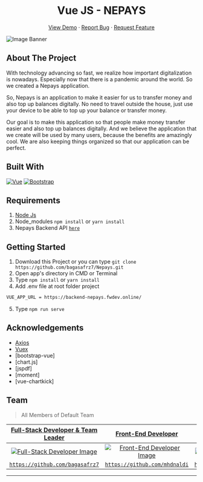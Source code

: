 <h1 align='center'>Vue JS - NEPAYS</h1>
  <p align="center">
    <a href="https://nepays.netlify.app/">View Demo</a>
    ·
    <a href="https://github.com/bagasafrz7/Nepays/issues">Report Bug</a>
    ·
    <a href="https://github.com/bagasafrz7/Nepays/issues">Request Feature</a>
  </p>

![Image Banner](https://raw.githubusercontent.com/bagasafrz7/Nepays/master/banner-img.jpg)

## About The Project

With technology advancing so fast, we realize how important digitalization is nowadays. Especially now that there is a pandemic around the world. So we created a Nepays application.

So, Nepays is an application to make it easier for us to transfer money and also top up balances digitally. No need to travel outside the house, just use your device to be able to top up your balance or transfer money.

Our goal is to make this application so that people make money transfer easier and also top up balances digitally. And we believe the application that we create will be used by many users, because the benefits are amazingly cool. We are also keeping things organized so that our application can be perfect.

## Built With

[![Vue](https://img.shields.io/badge/Vue-v2.6.11-green)](https://github.com/vuejs/vue)
[![Bootstrap](https://img.shields.io/badge/Bootstrap-v4.5.x-blue)](https://github.com/bootstrap-vue/bootstrap-vue)

## Requirements

1. <a href="https://nodejs.org/en/download/">Node Js</a>
2. Node_modules `npm install` or `yarn install`
3. Nepays Backend API [`here`](https://github.com/bagasafrz7/Nepays-Backend)

## Getting Started

1. Download this Project or you can type `git clone https://github.com/bagasafrz7/Nepays.git`
2. Open app's directory in CMD or Terminal
3. Type `npm install` or `yarn install`
4. Add .env file at root folder project

```sh
VUE_APP_URL = https://backend-nepays.fwdev.online/
```

5. Type `npm run serve`

## Acknowledgements

- [Axios](https://www.npmjs.com/package/axios)
- [Vuex](https://vuex.vuejs.org/)
- [bootstrap-vue]
- [chart.js]
- [jspdf]
- [moment]
- [vue-chartkick]

## Team

> All Members of Default Team

|                                   <a href="https://github.com/bagasafrz7" target="_blank">**Full-Stack Developer & Team Leader**</a>                                   |                                          <a href="https://github.com/mhdnaldi" target="_blank">**Front-End Developer**</a>                                          |                                          <a href="https://github.com/ardhikarn" target="_blank">**Front-End Developer**</a>                                          |                                          <a href="https://github.com/nurf21" target="_blank">**Back-End Developer**</a>                                          |                                          <a href="https://github.com/careerdimasprayoga" target="_blank">**Back-End Developer**</a>                                          |
| :--------------------------------------------------------------------------------------------------------------------------------------------------------------------: | :-----------------------------------------------------------------------------------------------------------------------------------------------------------------: | :------------------------------------------------------------------------------------------------------------------------------------------------------------------: | :--------------------------------------------------------------------------------------------------------------------------------------------------------------: | :--------------------------------------------------------------------------------------------------------------------------------------------------------------------------: |
| [![Full-Stack Developer Image](https://avatars3.githubusercontent.com/u/58078070?s=400&u=2bd92c36a3400d5523909fc8319025a703a68461&v=4)](https://github.com/bagasafrz7) | [![Front-End Developer Image](https://avatars3.githubusercontent.com/u/50584044?s=400&u=6b5e4649dc263aa17b1924e7dc656e0550b2c2bc&v=4)](https://github.com/mhdnaldi) | [![Front-End Developer Image](https://avatars1.githubusercontent.com/u/62016621?s=400&u=8a784a8febbe53913f7f81ec28bd4688dbe6278c&v=4)](https://github.com/ardhikarn) | [![Back-End Developer Image](https://avatars2.githubusercontent.com/u/59104753?s=400&u=47d2fd5039e33093e0c2f68ea2a0a2c170934e73&v=4)](https://github.com/nurf21) | [![Back-End Developer Image](https://avatars1.githubusercontent.com/u/66796874?s=400&u=9923d61a23f9bb11683c3f5c523387b87a41c455&v=4)](https://github.com/careerdimasprayoga) |
|                                      <a href="https://github.com/bagasafrz7" target="_blank">`https://github.com/bagasafrz7`</a>                                       |                                       <a href="https://github.com/mhdnaldi" target="_blank">`https://github.com/mhdnaldi`</a>                                       |                                      <a href="https://github.com/ardhikarn" target="_blank">`https://github.com/ardhikarn`</a>                                       |                                       <a href="https://github.com/nurf21" target="_blank">`https://github.com/nurf21`</a>                                        |                                 <a href="https://github.com/careerdimasprayoga" target="_blank">`https://github.com/careerdimasprayoga`</a>                                  |

---
